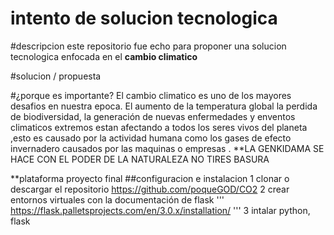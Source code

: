 # intento de solucion tecnologica

#descripcion
este repositorio fue echo para proponer una solucion tecnologica enfocada en el **cambio climatico**





#solucion / propuesta

#¿porque es importante?
El cambio climatico es uno de los mayores  desafios en nuestra epoca. El aumento de la temperatura global la perdida de biodiversidad, la generación de nuevas enfermedades y enventos climaticos extremos estan afectando a todos los seres vivos del planeta ,esto es causado por la actividad humana como los gases de efecto invernadero causados por las maquinas o empresas .
**LA GENKIDAMA SE HACE CON EL PODER DE LA NATURALEZA NO TIRES BASURA

**plataforma proyecto final
##configuracion e instalacion
1 clonar o descargar el repositorio https://github.com/poqueGOD/CO2
2 crear entornos virtuales con la documentación de flask ''' https://flask.palletsprojects.com/en/3.0.x/installation/ '''
3 intalar python, flask
